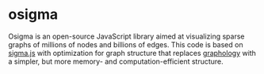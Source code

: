 
# osigma

Osigma is an open-source JavaScript library aimed at visualizing sparse graphs of millions of nodes and billions of edges. This code is based on [sigma.js](https://github.com/jacomyal/sigma.js) with optimization for graph structure that replaces [graphology](https://github.com/graphology/graphology) with a simpler, but more memory- and computation-efficient structure.
